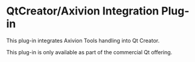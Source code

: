 
# QtCreator/Axivion Integration Plug-in

This plug-in integrates Axivion Tools handling into Qt Creator.

This plug-in is only available as part of the commercial Qt offering.

